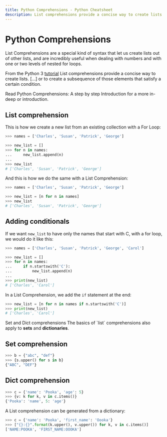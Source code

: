 ```yaml
---
title: Python Comprehensions - Python Cheatsheet
description: List comprehensions provide a concise way to create lists
---
```


# Python Comprehensions

List Comprehensions are a special kind of syntax that let us create lists out of other lists, and are incredibly useful when dealing with numbers and with one or two levels of nested for loops.

<base-disclaimer>
  <base-disclaimer-title>
    From the Python 3 <a target="_blank" href="https://docs.python.org/3/tutorial/datastructures.html#list-comprehensions">tutorial</a>
  </base-disclaimer-title>
  <base-disclaimer-content>
    List comprehensions provide a concise way to create lists. [...] or to create a subsequence of those elements that satisfy a certain condition.
  </base-disclaimer-content>
</base-disclaimer>

Read <router-link to="/blog/python-comprehensions-step-by-step">Python Comprehensions: A step by step Introduction</router-link> for a more in-deep or introduction.

## List comprehension

This is how we create a new list from an existing collection with a For Loop:

```python
>>> names = ['Charles', 'Susan', 'Patrick', 'George']

>>> new_list = []
>>> for n in names:
...     new_list.append(n)
...
>>> new_list
# ['Charles', 'Susan', 'Patrick', 'George']
```

And this is how we do the same with a List Comprehension:

```python
>>> names = ['Charles', 'Susan', 'Patrick', 'George']

>>> new_list = [n for n in names]
>>> new_list
# ['Charles', 'Susan', 'Patrick', 'George']
```

## Adding conditionals

If we want `new_list` to have only the names that start with C, with a for loop, we would do it like this:

```python
>>> names = ['Charles', 'Susan', 'Patrick', 'George', 'Carol']

>>> new_list = []
>>> for n in names:
...     if n.startswith('C'):
...         new_list.append(n)
...
>>> print(new_list)
# ['Charles', 'Carol']
```

In a List Comprehension, we add the `if` statement at the end:

```python
>>> new_list = [n for n in names if n.startswith('C')]
>>> print(new_list)
# ['Charles', 'Carol']
```

<base-disclaimer>
  <base-disclaimer-title>
    Set and Dict comprehensions
  </base-disclaimer-title>
  <base-disclaimer-content>
    The basics of `list` comprehensions also apply to <b>sets</b> and <b>dictionaries</b>.
  </base-disclaimer-content>
</base-disclaimer>

## Set comprehension

```python
>>> b = {"abc", "def"}
>>> {s.upper() for s in b}
{"ABC", "DEF"}
```

## Dict comprehension

```python
>>> c = {'name': 'Pooka', 'age': 5}
>>> {v: k for k, v in c.items()}
{'Pooka': 'name', 5: 'age'}
```

A List comprehension can be generated from a dictionary:

```python
>>> c = {'name': 'Pooka', 'first_name': 'Oooka'}
>>> ["{}:{}".format(k.upper(), v.upper()) for k, v in c.items()]
['NAME:POOKA', 'FIRST_NAME:OOOKA']
```
